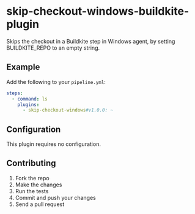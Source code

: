 # skip-checkout-windows-buildkite-plugin

Skips the checkout in a Buildkite step in Windows agent, by setting BUILDKITE_REPO to an empty string.

## Example

Add the following to your `pipeline.yml`:

```yml
steps:
  - command: ls
    plugins:
      - skip-checkout-windows#v1.0.0: ~
```

## Configuration

This plugin requires no configuration.

## Contributing

1. Fork the repo
2. Make the changes
3. Run the tests
4. Commit and push your changes
5. Send a pull request
